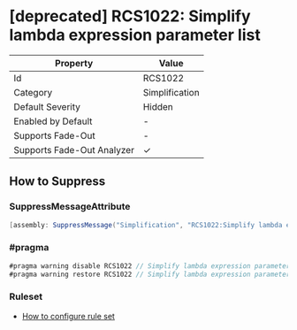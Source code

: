 # \[deprecated\] RCS1022: Simplify lambda expression parameter list

| Property                    | Value          |
| --------------------------- | -------------- |
| Id                          | RCS1022        |
| Category                    | Simplification |
| Default Severity            | Hidden         |
| Enabled by Default          | \-             |
| Supports Fade\-Out          | \-             |
| Supports Fade\-Out Analyzer | &#x2713;       |

## How to Suppress

### SuppressMessageAttribute

```csharp
[assembly: SuppressMessage("Simplification", "RCS1022:Simplify lambda expression parameter list.", Justification = "<Pending>")]
```

### \#pragma

```csharp
#pragma warning disable RCS1022 // Simplify lambda expression parameter list.
#pragma warning restore RCS1022 // Simplify lambda expression parameter list.
```

### Ruleset

* [How to configure rule set](../HowToConfigureAnalyzers.md)
